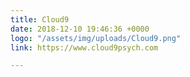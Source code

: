 ```yaml
---
title: Cloud9
date: 2018-12-10 19:46:36 +0000
logo: "/assets/img/uploads/Cloud9.png"
link: https://www.cloud9psych.com

---
```

